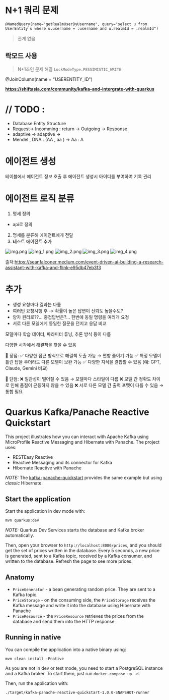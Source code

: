   
# N+1 쿼리 문제 
```
@NamedQuery(name="getRealmUserByUsername", query="select u from UserEntity u where u.username = :username and u.realmId = :realmId")
```
> 관계 없음

## 락모드 사용 
> N+1조인 문제 해결
`LockModeType.PESSIMISTIC_WRITE`




@JoinColumn(name = "USERENTITY_ID")


__https://shiftasia.com/community/kafka-and-intergrate-with-quarkus__


# // TODO : 
- Database Entity Structure 
- Request-> Incomming : return -> Outgoing -> Response
- adaptive -> adaptive ->
- Mendel ,  DNA . (AA , aa ) -> Aa : A

# 에이전트 생성

테이블에서 에이전트 정보 호출 후 에이전트 생성시 아이디를 부여하여 기록 관리


# 에이전트 로직 분류

1. 명세 정의
  -  api로 정의 
2. 명세를 분류해 에이전트에게 전달 
3. 테스트 에이전트 추가

![img.png](img.png)
![img_1.png](img_1.png)
![img_2.png](img_2.png)
![img_3.png](img_3.png)
![img_4.png](img_4.png)


출처:https://seanfalconer.medium.com/event-driven-ai-building-a-research-assistant-with-kafka-and-flink-e95db47eb3f3


# 추가
- 생성 요청마다 결과는 다름
- 여러번 요청시행 후 -> 확률이 높은 답변이 신뢰도 높을수도?
- 양자 원리로??... 중첩답변은?... 한번에 동일 명령을 여러개 요청
- 서로 다른 모델에게 동일한 질문을 던지고 응답 비교

모델마다 학습 데이터, 파라미터 튜닝, 추론 방식 등이 다름

다양한 시각에서 해결책을 찾을 수 있음

🔹 장점:
✅ 다양한 접근 방식으로 해결책 도출 가능 → 편향 줄이기 가능
✅ 특정 모델이 틀린 답을 주더라도 다른 모델이 보완 가능
✅ 다양한 지식을 결합할 수 있음 (예: GPT, Claude, Gemini 비교)

🔸 단점:
❌ 일관성이 떨어질 수 있음 → 모델마다 스타일이 다름
❌ 모델 간 정확도 차이로 인해 품질이 균등하지 않을 수 있음
❌ 서로 다른 모델 간 출력 포맷이 다를 수 있음 → 통합 필요









Quarkus Kafka/Panache Reactive Quickstart
=========================================

This project illustrates how you can interact with Apache Kafka using MicroProfile Reactive Messaging and Hibernate with Panache.
The project uses:

* RESTEasy Reactive
* Reactive Messaging and its connector for Kafka
* Hibernate Reactive with Panache

_NOTE:_ The [kafka-panache-quickstart](../kafka-panache-quickstart) provides the same example but using _classic_ Hibernate.

## Start the application

Start the application in dev mode with:

```bash
mvn quarkus:dev
```

_NOTE:_ Quarkus Dev Services starts the database and Kafka broker automatically.

Then, open your browser to `http://localhost:8080/prices`, and you should get the set of prices written in the database.
Every 5 seconds, a new price is generated, sent to a Kafka topic, received by a Kafka consumer, and written to the database.
Refresh the page to see more prices.

## Anatomy

* `PriceGenerator` - a bean generating random price. They are sent to a Kafka topic.
* `PriceStorage` - on the consuming side, the `PriceStorage` receives the Kafka message and write it into the database using Hibernate with Panache
* `PriceResource`  - the `PriceResource` retrieves the prices from the database and send them into the HTTP response

## Running in native

You can compile the application into a native binary using:

`mvn clean install -Pnative`

As you are not in dev or test mode, you need to start a PostgreSQL instance and a Kafka broker.
To start them, just run `docker-compose up -d`.

Then, run the application with:

`./target/kafka-panache-reactive-quickstart-1.0.0-SNAPSHOT-runner` 
